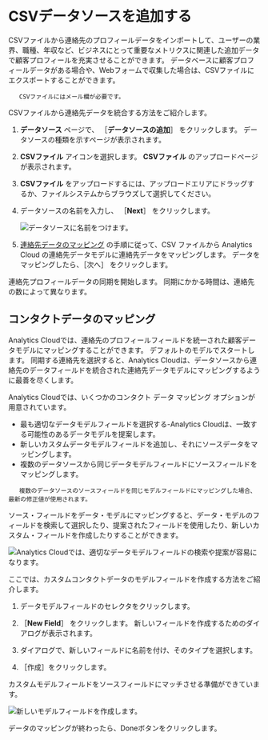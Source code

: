 # CSVデータソースを追加する

CSVファイルから連絡先のプロフィールデータをインポートして、ユーザーの業界、職種、年収など、ビジネスにとって重要なメトリクスに関連した追加データで顧客プロフィールを充実させることができます。 データベースに顧客プロフィールデータがある場合や、Webフォームで収集した場合は、CSVファイルにエクスポートすることができます。

```{important}
   CSVファイルにはメール欄が必要です。
```

CSVファイルから連絡先データを統合する方法をご紹介します。

1. **データソース** ページで、 ［**データソースの追加**］ をクリックします。 データソースの種類を示すページが表示されます。

1. **CSVファイル** アイコンを選択します。 **CSVファイル** のアップロードページが表示されます。

1. **CSVファイル** をアップロードするには、アップロードエリアにドラッグするか、ファイルシステムからブラウズして選択してください。

1. データソースの名前を入力し、 ［**Next**］ をクリックします。

    ![データソースに名前をつけます。](adding-a-csv-data-source/images/01.png)

1. [連絡先データのマッピング](#mapping-contact-data) の手順に従って、CSV ファイルから Analytics Cloud の連絡先データモデルに連絡先データをマッピングします。 データをマッピングしたら、［次へ］ をクリックします。

連絡先プロフィールデータの同期を開始します。 同期にかかる時間は、連絡先の数によって異なります。

<a name="コンタクトデータのマッピング" />

## コンタクトデータのマッピング

Analytics Cloudでは、連絡先のプロフィールフィールドを統一された顧客データモデルにマッピングすることができます。 デフォルトのモデルでスタートします。 同期する連絡先を選択すると、Analytics Cloudは、データソースから連絡先のデータフィールドを統合された連絡先データモデルにマッピングするように最善を尽くします。

Analytics Cloudでは、いくつかのコンタクト データ マッピング オプションが用意されています。

* 最も適切なデータモデルフィールドを選択する-Analytics Cloudは、一致する可能性のあるデータモデルを提案します。
* 新しいカスタムデータモデルフィールドを追加し、それにソースデータをマッピングします。
* 複数のデータソースから同じデータモデルフィールドにソースフィールドをマッピングします。

```{note}
   複数のデータソースのソースフィールドを同じモデルフィールドにマッピングした場合、最新の修正値が使用されます。
```

ソース・フィールドをデータ・モデルにマッピングすると、データ・モデルのフィールドを検索して選択したり、提案されたフィールドを使用したり、新しいカスタム・フィールドを作成したりすることができます。

![Analytics Cloudでは、適切なデータモデルフィールドの検索や提案が容易になります。](adding-a-csv-data-source/images/02.png)

ここでは、カスタムコンタクトデータのモデルフィールドを作成する方法をご紹介します。

1. データモデルフィールドのセレクタをクリックします。

1. ［**New Field**］ をクリックします。 新しいフィールドを作成するためのダイアログが表示されます。

1. ダイアログで、新しいフィールドに名前を付け、そのタイプを選択します。

1. ［作成］をクリックします。

カスタムモデルフィールドをソースフィールドにマッチさせる準備ができています。

![新しいモデルフィールドを作成します。](adding-a-csv-data-source/images/03.png)

データのマッピングが終わったら、Doneボタンをクリックします。


